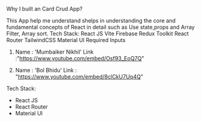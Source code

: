 Why I built an Card Crud App?

This App help me understand shelps in understanding the core and fundamental concepts of React in detail such as Use state,props and Array Filter, Array sort.
Tech Stack:
React JS
Vite
Firebase
Redux Toolkit
React Router
TailwindCSS
Material UI
Required Inputs

1) Name : 'Mumbaiker Nikhil'
   Link :"https://www.youtube.com/embed/Osf93_EoQ7Q" 
   
2) Name : 'Bol Bhidu'
   Link : "https://www.youtube.com/embed/8clCkU7Uq4Q"  

Tech Stack:
- React JS
- React Router
- Material UI
